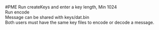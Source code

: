 #PME
Run createKeys and enter a key length, Min 1024<br>
Run encode<br>
Message can be shared with keys/dat.bin<br>
Both users must have the same key files to encode or decode a message.